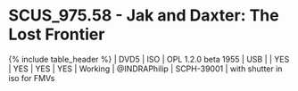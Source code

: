 # SCUS_975.58 - Jak and Daxter: The Lost Frontier

{% include table_header %}
| DVD5 | ISO | OPL 1.2.0 beta 1955 | USB |  | YES | YES | YES | YES | Working | @INDRAPhilip | SCPH-39001 | with shutter in iso for FMVs 
